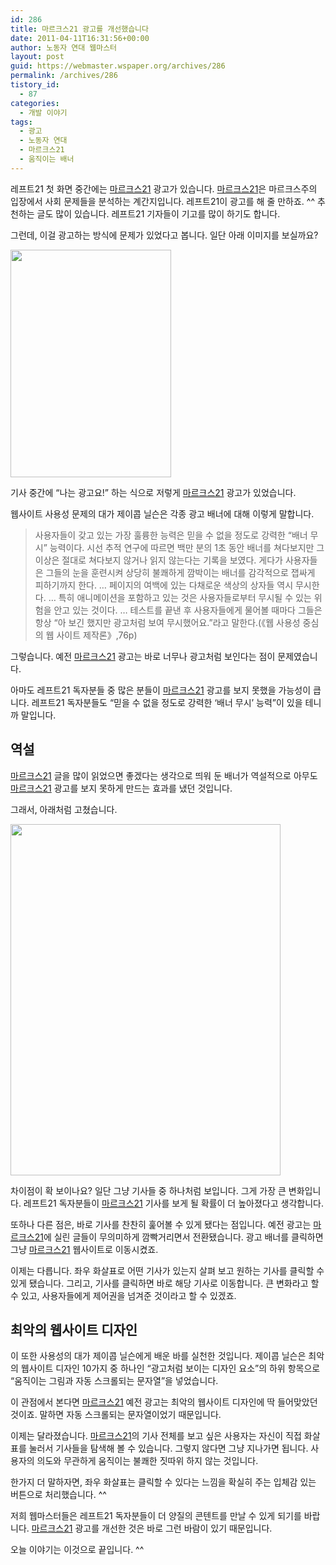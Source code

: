 ```yaml
---
id: 286
title: 마르크스21 광고를 개선했습니다
date: 2011-04-11T16:31:56+00:00
author: 노동자 연대 웹마스터
layout: post
guid: https://webmaster.wspaper.org/archives/286
permalink: /archives/286
tistory_id:
  - 87
categories:
  - 개발 이야기
tags:
  - 광고
  - 노동자 연대
  - 마르크스21
  - 움직이는 배너
---
```

레프트21 첫 화면 중간에는 <a href="http://marx21.or.kr" target="_self" title="[http://marx21.or.kr]로 이동합니다.">마르크스21</a> 광고가 있습니다. <a href="http://marx21.or.kr" target="_self" title="[http://marx21.or.kr]로 이동합니다.">마르크스21</a>은 마르크스주의 입장에서 사회 문제들을 분석하는 계간지입니다. 레프트21이 광고를 해 줄 만하죠. ^^ 추천하는 글도 많이 있습니다. 레프트21 기자들이 기고를 많이 하기도 합니다.

그런데, 이걸 광고하는 방식에 문제가 있었다고 봅니다. 일단 아래 이미지를 보실까요?

<img src="https://webmaster.wspaper.org/wp-content/uploads/1/cfile25.uf.18731B3B4DA32A0C433C56.png" class="aligncenter" width="257" height="364" alt="" filename="마르크스21 예전 광고.png" filemime="image/jpeg" />

기사 중간에 “나는 광고요!” 하는 식으로 저렇게 <a href="http://marx21.or.kr" target="_self" title="[http://marx21.or.kr]로 이동합니다.">마르크스21</a> 광고가 있었습니다.

웹사이트 사용성 문제의 대가 제이콥 닐슨은 각종 광고 배너에 대해 이렇게 말합니다.

> 사용자들이 갖고 있는 가장 훌륭한 능력은 믿을 수 없을 정도로 강력한 “배너 무시” 능력이다. 시선 추적 연구에 따르면 백만 분의 1초 동안 배너를 쳐다보지만 그 이상은 절대로 쳐다보지 않거나 읽지 않는다는 기록을 보였다. 게다가 사용자들은 그들의 눈을 훈련시켜 상당히 불쾌하게 깜박이는 배너를 감각적으로 잽싸게 피하기까지 한다. … 페이지의 여백에 있는 다채로운 색상의 상자들 역시 무시한다. … 특히 애니메이션을 포함하고 있는 것은 사용자들로부터 무시될 수 있는 위험을 안고 있는 것이다. … 테스트를 끝낸 후 사용자들에게 물어볼 때마다 그들은 항상 “아 보긴 했지만 광고처럼 보여 무시했어요.”라고 말한다.(《웹 사용성 중심의 웹 사이트 제작론》,76p)&nbsp;

그렇습니다. 예전 <a href="http://marx21.or.kr" target="_self" title="[http://marx21.or.kr]로 이동합니다.">마르크스21</a> 광고는 바로 너무나 광고처럼 보인다는 점이 문제였습니다.

아마도 레프트21 독자분들 중 많은 분들이 <a href="http://marx21.or.kr" target="_self" title="[http://marx21.or.kr]로 이동합니다.">마르크스21</a> 광고를 보지 못했을 가능성이 큽니다. 레프트21 독자분들도 “믿을 수 없을 정도로 강력한 ‘배너 무시’ 능력”이 있을 테니까 말입니다.

## 역설

<a href="http://marx21.or.kr" target="_self" title="[http://marx21.or.kr]로 이동합니다.">마르크스21</a> 글을 많이 읽었으면 좋겠다는 생각으로 띄워 둔 배너가 역설적으로 아무도 <a href="http://marx21.or.kr" target="_self" title="[http://marx21.or.kr]로 이동합니다.">마르크스21</a> 광고를 보지 못하게 만드는 효과를 냈던 것입니다.

그래서, 아래처럼 고쳤습니다.

<img src="https://webmaster.wspaper.org/wp-content/uploads/1/cfile7.uf.186EE4454DA32ABE155317.png" class="aligncenter" width="432" height="562" alt="" filename="마르크스21 새 광고.png" filemime="image/jpeg" />
  
차이점이 확 보이나요? 일단 그냥 기사들 중 하나처럼 보입니다. 그게 가장 큰 변화입니다. 레프트21 독자분들이 <a href="http://marx21.or.kr" target="_self" title="[http://marx21.or.kr]로 이동합니다.">마르크스21</a> 기사를 보게 될 확률이 더 높아졌다고 생각합니다.

또하나 다른 점은, 바로 기사를 찬찬히 훑어볼 수 있게 됐다는 점입니다. 예전 광고는 <a href="http://marx21.or.kr" target="_self" title="[http://marx21.or.kr]로 이동합니다.">마르크스21</a>에 실린 글들이 무의미하게 깜빡거리면서 전환됐습니다. 광고 배너를 클릭하면 그냥 <a href="http://marx21.or.kr" target="_self" title="[http://marx21.or.kr]로 이동합니다.">마르크스21</a> 웹사이트로 이동시켰죠.

이제는 다릅니다. 좌우 화살표로 어떤 기사가 있는지 살펴 보고 원하는 기사를 클릭할 수 있게 됐습니다. 그리고, 기사를 클릭하면 바로 해당 기사로 이동합니다. 큰 변화라고 할 수 있고, 사용자들에게 제어권을 넘겨준 것이라고 할 수 있겠죠.

## 최악의 웹사이트 디자인

이 또한 사용성의 대가 제이콥 닐슨에게 배운 바를 실천한 것입니다. 제이콥 닐슨은 최악의 웹사이트 디자인 10가지 중 하나인 “광고처럼 보이는 디자인 요소”의 하위 항목으로 “움직이는 그림과 자동 스크롤되는 문자열”을 넣었습니다.

이 관점에서 본다면 <a href="http://marx21.or.kr" target="_self" title="[http://marx21.or.kr]로 이동합니다.">마르크스21</a> 예전 광고는 최악의 웹사이트 디자인에 딱 들어맞았던 것이죠. 말하면 자동 스크롤되는 문자열이었기 때문입니다.

이제는 달라졌습니다. <a href="http://marx21.or.kr" target="_self" title="[http://marx21.or.kr]로 이동합니다.">마르크스21</a>의 기사 전체를 보고 싶은 사용자는 자신이 직접 화살표를 눌러서 기사들을 탐색해 볼 수 있습니다. 그렇지 않다면 그냥 지나가면 됩니다. 사용자의 의도와 무관하게 움직이는 불쾌한 짓따위 하지 않는 것입니다.

한가지 더 말하자면, 좌우 화살표는 클릭할 수 있다는 느낌을 확실히 주는 입체감 있는 버튼으로 처리했습니다. ^^

저희 웹마스터들은 레프트21 독자분들이 더 양질의 콘텐트를 만날 수 있게 되기를 바랍니다. <a href="http://marx21.or.kr" target="_self" title="[http://marx21.or.kr]로 이동합니다.">마르크스21</a> 광고를 개선한 것은 바로 그런 바람이 있기 때문입니다.

오늘 이야기는 이것으로 끝입니다. ^^